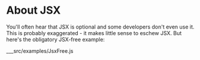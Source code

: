 # About JSX

You'll often hear that JSX is optional and some developers don't even use it.  This is probably exaggerated - it makes
little sense to eschew JSX.  But here's the obligatory JSX-free example:

___src/examples/JsxFree.js

